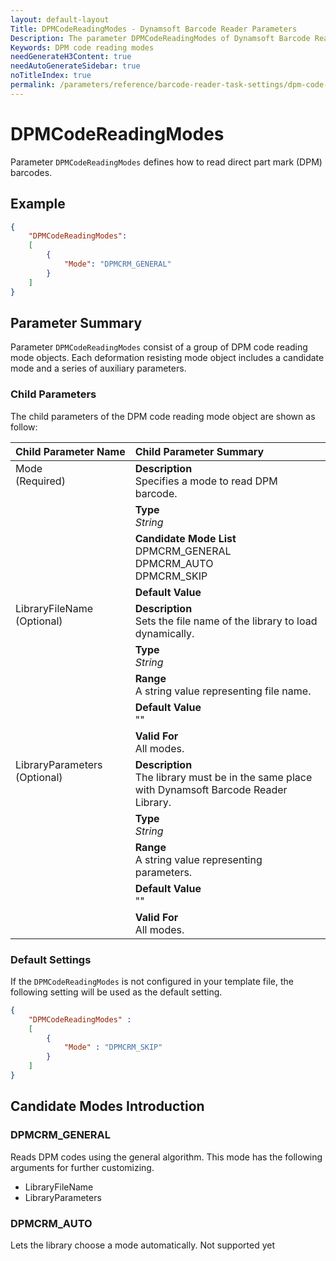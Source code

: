```yaml
---
layout: default-layout
Title: DPMCodeReadingModes - Dynamsoft Barcode Reader Parameters
Description: The parameter DPMCodeReadingModes of Dynamsoft Barcode Reader defines how to read direct part mark (DPM) barcodes.
Keywords: DPM code reading modes
needGenerateH3Content: true
needAutoGenerateSidebar: true
noTitleIndex: true
permalink: /parameters/reference/barcode-reader-task-settings/dpm-code-reading-modes.html
---
```


# DPMCodeReadingModes

Parameter `DPMCodeReadingModes` defines how to read direct part mark (DPM) barcodes.

## Example

```json
{
    "DPMCodeReadingModes":
    [
        {
            "Mode": "DPMCRM_GENERAL" 
        }
    ]
}
```

## Parameter Summary

Parameter `DPMCodeReadingModes` consist of a group of DPM code reading mode objects. Each deformation resisting mode object includes a candidate mode and a series of auxiliary parameters.

### Child Parameters

The child parameters of the DPM code reading mode object are shown as follow:

<table style = "text-align:left">
    <thead>
        <tr>
            <th nowrap="nowrap">Child Parameter Name</th>
            <th nowrap="nowrap">Child Parameter Summary</th>
        </tr>
    </thead>
    <tr>
        <td rowspan = "4" style="vertical-align:text-top">Mode<br>(Required)</td>
        <td><b>Description</b><br>Specifies a mode to read DPM barcode.
        </td>
    </tr>
    <tr>
        <td><b>Type</b><br><i>String</i>
        </td>
    </tr>
    <tr>
        <td><b>Candidate Mode List</b><br>DPMCRM_GENERAL
            <br>DPMCRM_AUTO
            <br>DPMCRM_SKIP
        </td>
    </tr>
    <tr>
        <td><b>Default Value</b><br>
        </td>
    </tr>
    <tr>
        <td rowspan = "5" style="vertical-align:text-top">LibraryFileName<br>(Optional)</td>
        <td><b>Description</b><br>Sets the file name of the library to load dynamically.
        </td>
    </tr>
    <tr>
        <td><b>Type</b><br><i>String</i>
        </td>
    </tr>
    <tr>
        <td><b>Range</b><br>A string value representing file name.
        </td>
    </tr>
    <tr>
        <td><b>Default Value</b><br>""
        </td>
    </tr>
    <tr>
        <td><b>Valid For</b><br>All modes.
        </td>
    </tr>
    <tr>
        <td rowspan = "5" style="vertical-align:text-top">LibraryParameters<br>(Optional)</td>
        <td><b>Description</b><br>The library must be in the same place with Dynamsoft Barcode Reader Library.
        </td>
    </tr>
    <tr>
        <td><b>Type</b><br><i>String</i>
        </td>
    </tr>
    <tr>
        <td><b>Range</b><br>A string value representing parameters.
        </td>
    </tr>
    <tr>
        <td><b>Default Value</b><br>""
        </td>
    </tr>
    <tr>
        <td><b>Valid For</b><br>All modes.
        </td>
    </tr>
</table>

### Default Settings

If the `DPMCodeReadingModes` is not configured in your template file, the following setting will be used as the default setting.

```json
{
    "DPMCodeReadingModes" : 
    [
        {
            "Mode" : "DPMCRM_SKIP"
        }
    ]
}
```

## Candidate Modes Introduction

### DPMCRM_GENERAL

Reads DPM codes using the general algorithm. This mode has the following arguments for further customizing.

- LibraryFileName
- LibraryParameters

### DPMCRM_AUTO

Lets the library choose a mode automatically. Not supported yet